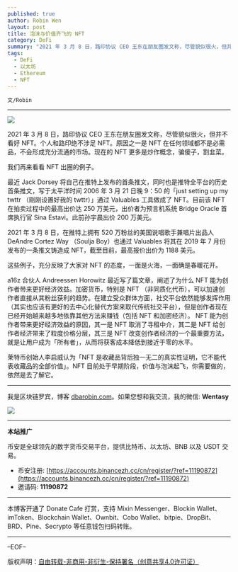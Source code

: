 ```yaml
---
published: true
author: Robin Wen
layout: post
title: 泡沫与价值齐飞的 NFT
category: DeFi
summary: "2021 年 3 月 8 日，路印协议 CEO 王东在朋友圈发文称，尽管貌似很火，但并不看好 NFT。个人和路印绝不涉足 NFT。原因之一是 NFT 在任何领域都不是必需品，不会形成充分流通的市场。现在的 NFT 更多是炒作概念，骗傻子，割韭菜。莱特币创始人李启威认为「NFT 是收藏品背后独一无二的真实性证明，它不能代表收藏品的全部价值」。NFT 目前处于早期阶段，价值与泡沫起飞，你需要做的，依然是去了解它。"
tags:
  - DeFi
  - 以太坊
  - Ethereum
  - NFT
---
```


`文/Robin`

***

![](https://cdn.dbarobin.com/k1wgztb.png)

2021 年 3 月 8 日，路印协议 CEO 王东在朋友圈发文称，尽管貌似很火，但并不看好 NFT。个人和路印绝不涉足 NFT。原因之一是 NFT 在任何领域都不是必需品，不会形成充分流通的市场。现在的 NFT 更多是炒作概念，骗傻子，割韭菜。

我们再来看看 NFT 出圈的例子。

最近 Jack Dorsey 将自己在推特上发布的首条推文，同时也是推特全平台的历史首条推文，写于太平洋时间 2006 年 3 月 21 日晚 9：50 的「just setting up my twttr （刚刚设置好我的 twttr）」通过 Valuables 工具做成了 NFT。目前该 NFT 在拍卖过程中的最高出价达 250 万美元，出价者为预言机系统 Bridge Oracle 首席执行官 Sina Estavi。此前孙宇晨出价 200 万美元。

2021 年 3 月 8 日，在推特上拥有 520 万粉丝的美国说唱歌手兼唱片出品人 DeAndre Cortez Way （Soulja Boy）也通过 Valuables 将其在 2019 年 7 月份发布的一条推文铸造成 NFT，截至目前，最高报价出价为 1188 美元。

这些例子，充分反映了大家对 NFT 的态度，一面是火海，一面确是春暖花开。

a16z 合伙人 Andreessen Horowitz 最近写了篇文章，阐述了为什么 NFT 能为创作者带来更好经济效益。加密货币，特别是 NFT （非同质化代币），可以加速创作者直接从其粉丝获利的趋势。在建立受众群体方面，社交平台依然能够发挥作用（其实也应该有更好的去中心化替代方案来取代传统社交平台），但是创作者现在已经开始越来越多地依靠其他方法来赚钱（包括 NFT 和加密经济）。 NFT 能为创作者带来更好经济效益的原因，其一是 NFT 取消了寻租中介，其二是 NFT 给创作者经济带来了粒度价格分层，其三是 NFT 改变创作者经济的一个最重要方法，就是让用户成为「所有者」，从而将获客成本降低到接近于零的水平。

莱特币创始人李启威认为「NFT 是收藏品背后独一无二的真实性证明，它不能代表收藏品的全部价值」。NFT 目前处于早期阶段，价值与泡沫起飞，你需要做的，依然是去了解它。

***

我是区块链罗宾，博客 [dbarobin.com](https://dbarobin.com/)。如果您想和我交流，我的微信: **Wentasy**

![](https://cdn.dbarobin.com/v4yywe2.png)

***

**本站推广**

币安是全球领先的数字货币交易平台，提供比特币、以太坊、BNB 以及 USDT 交易。

* 币安注册: [https://accounts.binancezh.cc/cn/register/?ref=11190872](https://accounts.binancezh.cc/cn/register/?ref=11190872)
* 邀请码: **11190872**

***

本博客开通了 Donate Cafe 打赏，支持 Mixin Messenger、Blockin Wallet、imToken、Blockchain Wallet、Ownbit、Cobo Wallet、bitpie、DropBit、BRD、Pine、Secrypto 等任意钱包扫码转账。

<center>
    <div class="--donate-button"
         data-button-id="f8b9df0d-af9a-460d-8258-d3f435445075"
    ></div>
</center>

***

–EOF–

版权声明：[自由转载-非商用-非衍生-保持署名（创意共享4.0许可证）](http://creativecommons.org/licenses/by-nc-nd/4.0/deed.zh)